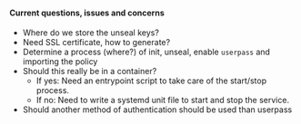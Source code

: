 #### Current questions, issues and concerns 

- Where do we store the unseal keys?
- Need SSL certificate, how to generate?
- Determine a process (where?) of init, unseal, enable `userpass` and importing the policy
- Should this really be in a container?  
    - If yes: Need an entrypoint script to take care of the start/stop process.
    - If no: Need to write a systemd unit file to start and stop the service.
- Should another method of authentication should be used than userpass


